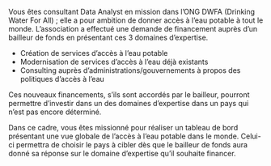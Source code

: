 Vous êtes consultant Data Analyst en mission dans l’ONG DWFA (Drinking Water For All) ; elle a pour ambition de donner accès à l’eau potable à tout le monde.
L’association a effectué une demande de financement auprès d’un bailleur de fonds en présentant ces 3 domaines d’expertise. 
- Création de services d’accès à l’eau potable
- Modernisation de services d’accès à l’eau déjà existants
- Consulting auprès d’administrations/gouvernements à propos des politiques d’accès à l’eau

Ces nouveaux financements, s’ils sont accordés par le bailleur, pourront permettre d’investir dans un des domaines d’expertise dans un pays qui n’est pas encore déterminé.

Dans ce cadre, vous êtes missionné pour réaliser un tableau de bord présentant une vue globale de l’accès à l’eau potable dans le monde.
Celui-ci permettra de choisir le pays à cibler dès que le bailleur de fonds aura donné sa réponse sur le domaine d’expertise qu’il souhaite financer.
